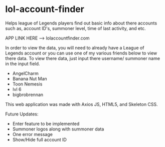 # lol-account-finder
Helps league of Legends players find out basic info about there accounts such as, account ID's, summoner level, time of last activity, and etc.

APP LINK HERE --> lolaccountfinder.com

In order to view the data, you will need to already have a League of Legends account or you can use one of my various friends below to view there data. To view there data, just input there username/ summoner name in the input field.

* AngelCharm
* Banana Nut Man
* Toon Nemesis
* lvl 6
* bigbrobrennan

This web application was made with Axios JS, HTML5, and Skeleton CSS.

Future Updates:

* Enter feature to be implemented
* Summoner logos along with summoner data
* One error message
* Show/Hide full account ID
